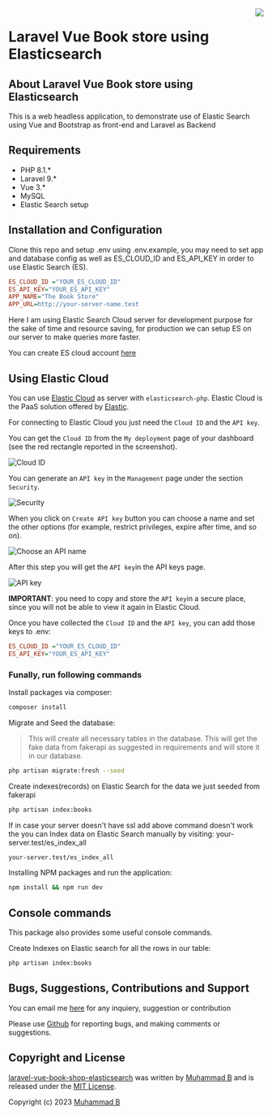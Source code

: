 <img align="right" width="auto" height="auto" src="https://www.elastic.co/static-res/images/elastic-logo-200.png"/>

# Laravel Vue Book store using Elasticsearch

## About Laravel Vue Book store using Elasticsearch

This is a web headless application, to demonstrate use of Elastic Search using Vue and Bootstrap as front-end and Laravel as Backend

## Requirements

- PHP 8.1.*
- Laravel 9.*
- Vue 3.*
- MySQL
- Elastic Search setup

## Installation and Configuration

Clone this repo and setup .env using .env.example, you may need to set app and database config as well as ES_CLOUD_ID and 
ES_API_KEY in order to use Elastic Search (ES).

```ini
ES_CLOUD_ID ="YOUR_ES_CLOUD_ID"
ES_API_KEY="YOUR_ES_API_KEY" 
APP_NAME="The Book Store"
APP_URL=http://your-server-name.test
```

Here I am using Elastic Search Cloud server for development purpose for the sake of time and resource saving, for production we can setup ES on our server to make queries more faster.

You can create ES cloud account [here](https://cloud.elastic.co/)

## Using Elastic Cloud

You can use [Elastic Cloud](https://www.elastic.co/cloud/) as server with 
`elasticsearch-php`. Elastic Cloud is the PaaS solution offered by 
[Elastic](https://www.elastic.co).

For connecting to Elastic Cloud you just need the `Cloud ID` and the `API key`.

You can get the `Cloud ID` from the `My deployment` page of your dashboard (see 
the red rectangle reported in the screenshot).

![Cloud ID](docs/images/cloud_id.png)

You can generate an `API key` in the `Management` page under the section 
`Security`.

![Security](docs/images/create_api_key.png)

When you click on `Create API key` button you can choose a name and set the 
other options (for example, restrict privileges, expire after time, and so on).

![Choose an API name](docs/images/api_key_name.png)

After this step you will get the `API key`in the API keys page. 

![API key](docs/images/cloud_api_key.png)

**IMPORTANT**: you need to copy and store the `API key`in a secure place, since 
you will not be able to view it again in Elastic Cloud.

Once you have collected the `Cloud ID` and the `API key`, you can add those keys to .env:

```ini
ES_CLOUD_ID ="YOUR_ES_CLOUD_ID"
ES_API_KEY="YOUR_ES_API_KEY" 
```

### Funally, run following commands

Install packages via composer:

```sh
composer install
```

Migrate and Seed the database:
> This will create all necessary tables in the database.
> This will get the fake data from fakerapi as suggested in requirements and will store it in our database. 

```sh
php artisan migrate:fresh --seed
```

Create indexes(records) on Elastic Search for the data we just seeded from fakerapi

```sh
php artisan index:books
```

If in case your server doesn't have ssl add above command doesn't work the you can Index data on Elastic Search manually by visiting: your-server.test/es_index_all 

```sh
your-server.test/es_index_all
```


Installing NPM packages and run the application:

```sh
npm install && npm run dev
```

## Console commands

This package also provides some useful console commands.

Create Indexes on Elastic search for all the rows in our table:

```sh
php artisan index:books
```

## Bugs, Suggestions, Contributions and Support

You can email me [here](mailto:muhammad.begawala@gmail.com) for any inquiery, suggestion or contribution

Please use [Github](https://github.com/muhammad-07/elasticsearch-book-shop-vue-bootstrap-laravel-api) for reporting bugs, 
and making comments or suggestions.
 

## Copyright and License

[laravel-vue-book-shop-elasticsearch](https://github.com/muhammad-07/elasticsearch-book-shop-vue-bootstrap-laravel-api)
was written by [Muhammad B](mailto:muhammad.begawala@gmail.com) and is released under the 
[MIT License](LICENSE.md).

Copyright (c) 2023 [Muhammad B](mailto:muhammad.begawala@gmail.com)
